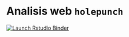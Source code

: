 # Analisis web `holepunch`
<!-- badges: start -->
  [![Launch Rstudio Binder](http://mybinder.org/badge_logo.svg)](https://mybinder.org/v2/gh/claudiaguerreros/analisisweb/master?urlpath=rstudio)
  <!-- badges: end -->


